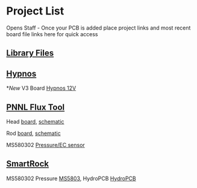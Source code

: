# Project List
Opens Staff - Once your PCB is added place project links and most recent board file links here for quick access 

## [Library Files](https://github.com/OPEnSLab-OSU/PCB/tree/master/OPEnS_Library)

<!-- Copy an existing entry and add your project links directly below this comment -->

## [Hypnos](https://github.com/OPEnSLab-OSU/OPEnS-Hypnos)

**New* V3 Board [Hypnos 12V](https://github.com/OPEnSLab-OSU/PCB/tree/master/Hypnos)

## [PNNL Flux Tool](https://github.com/OPEnSLab-OSU/PNNLFluxV1)

Head [board](https://github.com/OPEnSLab-OSU/PCB/blob/master/PNNLFlux/Head-Board/head-board.brd),
[schematic](https://github.com/OPEnSLab-OSU/PCB/blob/master/PNNLFlux/Head-Board/head-board.sch)

Rod [board](https://github.com/OPEnSLab-OSU/PCB/blob/master/PNNLFlux/Rod-Board/rod-board.brd),
[schematic](https://github.com/OPEnSLab-OSU/PCB/blob/master/PNNLFlux/Rod-Board/rod-board.sch)

MS580302 [Pressure/EC sensor](https://github.com/OPEnSLab-OSU/PCB/tree/master/PNNLFlux/MS5803-02BA)

## [SmartRock](https://github.com/OPEnSLab-OSU/SmartRock)

MS580302 Pressure [MS5803](https://github.com/OPEnSLab-OSU/PCB/tree/master/SmartRock/MS5803),
HydroPCB [HydroPCB](https://github.com/OPEnSLab-OSU/PCB/tree/master/SmartRock/HydroPCB)
